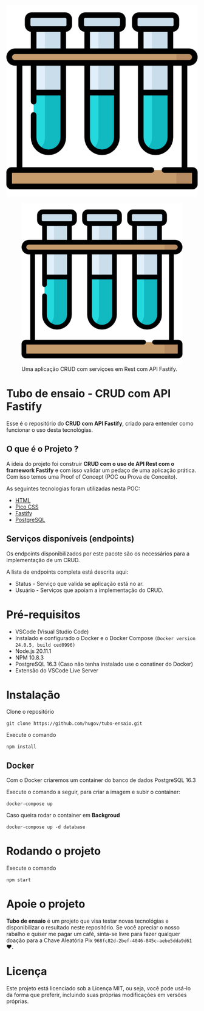 ![Tubo de ensaio!](./static/img/tubo-ensaio.png "Tubo de ensaio")

<figure>
    <img src="./static/img/tubo-ensaio.png" alt="CRUD com API Fastify">
    <figcaption>Uma aplicação CRUD com serviçoes em Rest com API Fastify.</figcaption>
</figure>

# Tubo de ensaio - CRUD com API Fastify

Esse é o repositório do **CRUD com API Fastify**, criado para entender como funcionar o uso desta tecnológias.

## O que é o Projeto ?

A ideia do projeto foi construir **CRUD com o uso de API Rest com o framework Fastify** e com isso validar um pedaço de uma aplicação prática. Com isso temos uma Proof of Concept (POC ou Prova de Conceito). 

As seguintes tecnologias foram utilizadas nesta POC:
* [HTML](https://developer.mozilla.org/pt-BR/docs/Web/HTML)
* [Pico CSS](https://picocss.com/) 
* [Fastify](https://fastify.dev/)
* [PostgreSQL](https://www.postgresql.org/)

## Serviços disponíveis (endpoints)

Os endpoints disponibilizados por este pacote são os necessários para a implementação de um CRUD.

A lista de endpoints completa está descrita aqui:

* Status  - Serviço que valida se aplicação está no ar.
* Usuário - Serviços que apoiam a implementação do CRUD. 

# Pré-requisitos

* VSCode (Visual Studio Code)
* Instalado e configurado o Docker e o Docker Compose `(Docker version 24.0.5, build ced0996)`
* Node.js 20.11.1
* NPM 10.8.3
* PostgreSQL 16.3 (Caso não tenha instalado use o conatiner do Docker)
* Extensão do VSCode Live Server

# Instalação

Clone o repositório

```
git clone https://github.com/hugov/tubo-ensaio.git
```

Execute o comando

```
npm install
```

## Docker

Com o Docker criaremos um container do banco de dados PostgreSQL 16.3

Execute o comando a seguir, para criar a imagem e subir o container:

```
docker-compose up
```

Caso queira rodar o container em **Backgroud**

```
docker-compose up -d database
```

# Rodando o projeto

Execute o comando

```
npm start
```



# Apoie o projeto

**Tubo de ensaio** é um projeto que visa testar novas tecnológias e disponibilizar o resultado neste repositório. Se você apreciar o nosso rabalho e quiser me pagar um café, sinta-se livre para fazer qualquer doação para a Chave Aleatória Pix `968fc82d-2bef-4046-845c-aebe5dda9d61` ❤.

# Licença

Este projeto está licenciado sob a Licença MIT, ou seja, você pode usá-lo da forma que preferir, incluindo suas próprias modificações em versões próprias.